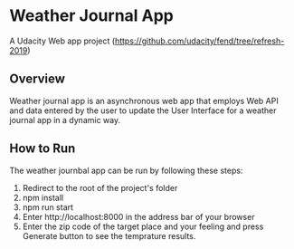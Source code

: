 # Weather Journal App
A Udacity Web app project (https://github.com/udacity/fend/tree/refresh-2019)

## Overview
Weather journal app is an asynchronous web app that employs Web API and data entered by the user to update the User Interface for a weather journal app in a dynamic way. 

## How to Run
The weather journbal app can be run by following these steps:
1. Redirect to the root of the project's folder
2. npm install
3. npm run start
4. Enter http://localhost:8000 in the address bar of your browser
5. Enter the zip code of the target place and your feeling and press Generate button to see the temprature results.
   
